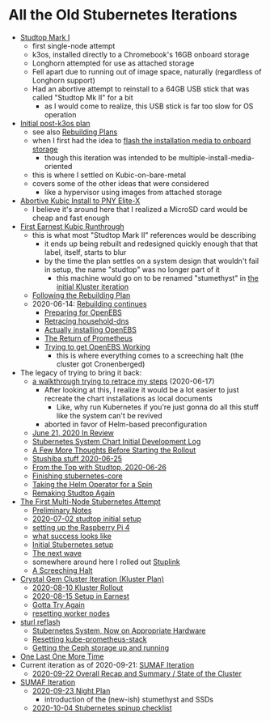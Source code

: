 # All the Old Stubernetes Iterations

- [Studtop Mark I](9af1ee19-ac0a-46e1-8a9c-d6815a455f4f.md)
  - first single-node attempt
  - k3os, installed directly to a Chromebook's 16GB onboard storage
  - Longhorn attempted for use as attached storage
  - Fell apart due to running out of image space, naturally (regardless of Longhorn support)
  - Had an abortive attempt to reinstall to a 64GB USB stick that was called "Studtop Mk II" for a bit
    - as I would come to realize, this USB stick is far too slow for OS operation
- [Initial post-k3os plan](7de423da-53fb-499d-bd6c-59fb5d004163.md)
  - see also [Rebuilding Plans](9e684107-b6e6-4ef5-9541-41db74ccf19c.md)
  - when I first had the idea to [flash the installation media to onboard storage](97191518-e7e9-4a55-9962-69b7b6399f5b.md)
    - though this iteration was intended to be multiple-install-media-oriented
  - this is where I settled on Kubic-on-bare-metal
  - covers some of the other ideas that were considered
    - like a hypervisor using images from attached storage
- [Abortive Kubic Install to PNY Elite-X](3e9a1fd5-79c0-45ee-bf29-bffb9ed6a004.md)
  - I believe it's around here that I realized a MicroSD card would be cheap and fast enough
- [First Earnest Kubic Runthrough](55aeedd3-c454-4e9f-bd5c-09c654d62965.md)
  - this is what most "Studtop Mark II" references would be describing
    - it ends up being rebuilt and redesigned quickly enough that that label, itself, starts to blur
    - by the time the plan settles on a system design that wouldn't fail in setup, the name "studtop" was no longer part of it
      - this machine would go on to be renamed "stumethyst" in [the initial Kluster iteration](ef51a70c-487f-4706-8061-93156dc8415f.md)
  - [Following the Rebuilding Plan](2d2421e6-4ef4-4a37-aaa8-bd6fa0f81a0d.md)
  - 2020-06-14: [Rebuilding continues](623a3875-457f-4655-b193-5d169fb12823.md)
    - [Preparing for OpenEBS](4fcce049-7817-4182-9330-4a2ee9803b1e.md)
    - [Retracing household-dns](4094f9be-62eb-430c-9292-1728894718fe.md)
    - [Actually installing OpenEBS](4cbb0df2-0ef7-4678-a394-a1e547069804.md)
    - [The Return of Prometheus](535fc2bc-7b0d-4b98-a7a3-f3562334ef97.md)
    - [Trying to get OpenEBS Working](4d85dd50-a1f9-414b-bbfb-fdc9605e888d.md)
      - this is where everything comes to a screeching halt (the cluster got Cronenberged)
- The legacy of trying to bring it back:
  - [a walkthrough trying to retrace my steps](58ebafed-21df-46da-9c7a-ff91f51f06f8.md) (2020-06-17)
    - After looking at this, I realize it would be a lot easier to just recreate the chart installations as local documents
      - Like, why run Kubernetes if you're just gonna do all this stuff like the system can't be revived
    - aborted in favor of Helm-based preconfiguration
  - [June 21, 2020 In Review](f47d1085-edfa-4235-918b-ddabe244fd25.md)
  - [Stubernetes System Chart Initial Development Log](d481eba0-4317-4f18-b73f-1b054da8da68.md)
  - [A Few More Thoughts Before Starting the Rollout](bec6a91c-70ff-4e05-ad7f-727e5cfc8189.md)
  - [Stushiba stuff 2020-06-25](0be90453-0c7d-4933-ba5d-2cde2c280c1a.md)
  - [From the Top with Studtop, 2020-06-26](6424e19b-9fe0-4439-9058-b53b8fabddab.md)
  - [Finishing stubernetes-core](fb2a6c6b-1c10-495d-a6b6-c07424dcf2fa.md)
  - [Taking the Helm Operator for a Spin](04fe421b-e2d6-4a20-8b92-f23f04758d78.md)
  - [Remaking Studtop Again](107bcbcb-42dc-44f0-9f64-4b5a98ba6af9.md)
- [The First Multi-Node Stubernetes Attempt](57c1ba36-272f-41e8-b12e-fa2e164718d7.md)
  - [Preliminary Notes](853a7b4f-9ae2-4a98-98cc-13cdc181cf7b.md)
  - [2020-07-02 studtop initial setup](13edfde7-3de3-4cce-81d7-6c651e4a59a0.md)
  - [setting up the Raspberry Pi 4](883aac82-3dcc-4b0b-aa34-f7735fe34ace.md)
  - [what success looks like](b2e737c9-791e-498f-9bea-ab6244186bd7.md)
  - [Initial Stubernetes setup](bb2da941-b57c-49e2-a3dc-4982f6636409.md)
  - [The next wave](58472f06-bcef-4a12-9f88-32a70b757302.md)
  - somewhere around here I rolled out [Stuplink](410e7121-5903-47fb-9341-5126c72cae60.md)
  - [A Screeching Halt](1a49d297-be30-40f7-9c79-2d2548ce86ce.md)
- [Crystal Gem Cluster Iteration (Kluster Plan)](ef51a70c-487f-4706-8061-93156dc8415f.md)
  - [2020-08-10 Kluster Rollout](3b3be951-82c4-4e31-845f-5d1579a4302b.md)
  - [2020-08-15 Setup in Earnest](c58191c5-75c2-4692-ad22-7c7b96f83ad9.md)
  - [Gotta Try Again](6bcc8f6b-6ed4-4d4e-8ec4-8c8c5c148839.md)
  - [resetting worker nodes](8c15db3f-3aaa-4bcd-b58c-72c46c8e6fbb.md)
- [sturl reflash](0240c009-2593-4e4d-a14c-a9ceebb67eab.md)
  - [Stubernetes System, Now on Appropriate Hardware](163d8e94-0d9d-4895-b347-849db92300e6.md)
  - [Resetting kube-prometheus-stack](759efd9a-d10a-4345-87c1-8608624a736b.md)
  - [Getting the Ceph storage up and running](91d3151b-c57d-44c8-a6e4-07c5a694af6d.md)
- [One Last One More Time](e0dc5257-4c19-4d7f-9254-0aef49c24fd9.md)
- Current iteration as of 2020-09-21: [SUMAF Iteration](ed3e162a-cdcc-4454-bfa6-0258d9999f7d.md)
  - [2020-09-22 Overall Recap and Summary / State of the Cluster](69b1b444-cb22-4ac1-9914-4465b0ffcd39.md)
- [SUMAF Iteration](ed3e162a-cdcc-4454-bfa6-0258d9999f7d.md)
  - [2020-09-23 Night Plan](49325c2d-10a1-4770-8266-5938eac4fab6.md)
    - introduction of the (new-ish) stumethyst and SSDs
  - [2020-10-04 Stubernetes spinup checklist](8221525e-09ac-4849-92d9-931ba3cf85a8.md)
